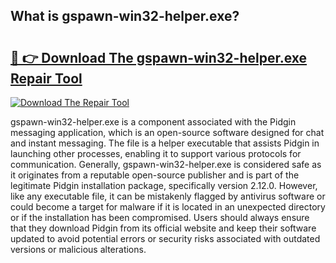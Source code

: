 ## What is gspawn-win32-helper.exe? 

# <h2><a href="https://exedetect.com/download.php?gspawn-win32-helper.exe">🔗 👉 Download The gspawn-win32-helper.exe Repair Tool</a></h2>

[![Download The Repair Tool](https://exedetect.com/download-button.jpg)](https://exedetect.com/download.php?gspawn-win32-helper.exe)

gspawn-win32-helper.exe is a component associated with the Pidgin messaging application, which is an open-source software designed for chat and instant messaging. The file is a helper executable that assists Pidgin in launching other processes, enabling it to support various protocols for communication. Generally, gspawn-win32-helper.exe is considered safe as it originates from a reputable open-source publisher and is part of the legitimate Pidgin installation package, specifically version 2.12.0. However, like any executable file, it can be mistakenly flagged by antivirus software or could become a target for malware if it is located in an unexpected directory or if the installation has been compromised. Users should always ensure that they download Pidgin from its official website and keep their software updated to avoid potential errors or security risks associated with outdated versions or malicious alterations.